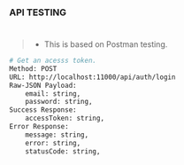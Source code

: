 ### API TESTING
#
> - This is based on Postman testing.

```bash
# Get an acesss token.
Method: POST
URL: http://localhost:11000/api/auth/login
Raw-JSON Payload:
    email: string,
    password: string,
Success Response:
    accessToken: string,
Error Response:
    message: string,
    error: string,
    statusCode: string,
```
